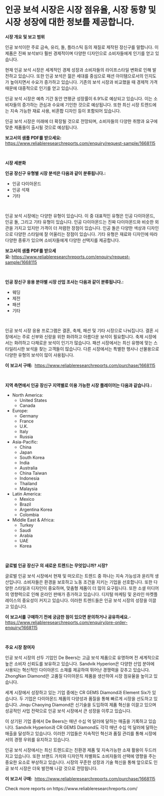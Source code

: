 <p><h1>인공 보석 시장은 시장 점유율, 시장 동향 및 시장 성장에 대한 정보를 제공합니다.</h1></p><p><strong>시장 개요 및 보고 범위</strong></p>
<p><p>인공 보석이란 주로 금속, 유리, 돌, 플라스틱 등의 재질로 제작된 장신구를 말합니다. 이 제품은 진짜 보석보다 훨씬 경제적이며 다양한 디자인으로 소비자들에게 인기를 얻고 있습니다.</p><p>현재 인공 보석 시장은 세계적인 경제 성장과 소비자들의 라이프스타일 변화로 인해 발전하고 있습니다. 또한 인공 보석은 젊은 세대를 중심으로 패션 아이템으로서의 인지도가 높아지면서 수요가 증가하고 있습니다. 기존의 보석 시장과 비교했을 때 경제적 가격때문에 대중적으로 인기를 얻고 있습니다.</p><p>인공 보석 시장은 예측 기간 동안 연평균 성장률이 6.9%로 예상되고 있습니다. 이는 소비자들의 증가하는 관심과 수요에 기인한 것으로 예상됩니다. 또한 최신 시장 트렌드에는 지속 가능한 재료 사용, 비혼합 디자인 등이 포함되어 있습니다.</p><p>인공 보석 시장은 미래에 더 확장될 것으로 전망되며, 소비자들의 다양한 취향과 요구에 맞춘 제품들이 출시될 것으로 예상됩니다.</p></p>
<p><strong>보고서의 샘플 PDF를 받으세요:</strong> <a href="https://www.reliableresearchreports.com/enquiry/request-sample/1668115">https://www.reliableresearchreports.com/enquiry/request-sample/1668115</a></p>
<p>&nbsp;</p>
<p><strong>시장 세분화</strong></p>
<p><strong>인공 장신구 유형별 시장 분석은 다음과 같이 분류됩니다.:</strong></p>
<p><ul><li>인공 다이아몬드</li><li>인공 석재</li><li>기타</li></ul></p>
<p>&nbsp;</p>
<p><p>인공 보석 시장에는 다양한 유형이 있습니다. 이 중 대표적인 유형은 인공 다이아몬드, 인공 돌, 그리고 기타 유형이 있습니다. 인공 다이아몬드는 진짜 다이아몬드와 비슷한 외관을 가지고 있지만 가격이 더 저렴한 장점이 있습니다. 인공 돌은 다양한 색상과 디자인으로 다양한 스타일에 잘 어울리는 장점이 있습니다. 기타 유형은 재료와 디자인에 따라 다양한 종류가 있으며 소비자들에게 다양한 선택지를 제공합니다.</p></p>
<p><strong>보고서의 샘플 PDF를 받으세요:</strong>&nbsp;<a href="https://www.reliableresearchreports.com/enquiry/request-sample/1668115">https://www.reliableresearchreports.com/enquiry/request-sample/1668115</a></p>
<p>&nbsp;</p>
<p><strong> 인공 장신구 응용 분야별 시장 산업 조사는 다음과 같이 분류됩니다.:</strong></p>
<p><ul><li>웨딩</li><li>제전</li><li>패션</li><li>기타</li></ul></p>
<p>&nbsp;</p>
<p><p>인공 보석 시장 응용 프로그램은 결혼, 축제, 패션 및 기타 시장으로 나눠집니다. 결혼 시장에서는 주로 신부와 신랑을 위한 화려하고 아름다운 보석이 필요합니다. 축제 시장에서는 화려하고 다채로운 보석이 인기가 많습니다. 패션 시장에서는 최신 유행에 맞는 스타일리시한 보석을 찾는 고객들이 많습니다. 다른 시장에서는 특별한 행사나 선물용으로 다양한 유형의 보석이 많이 사용됩니다.</p></p>
<p><strong>이 보고서 구매:</strong>&nbsp; <a href="https://www.reliableresearchreports.com/purchase/1668115">https://www.reliableresearchreports.com/purchase/1668115</a></p>
<p>&nbsp;</p>
<p><strong>지역 측면에서 인공 장신구 지역별로 이용 가능한 시장 플레이어는 다음과 같습니다.:</strong></p>
<p><ul>
    <li>
        North America:
        <ul>
            <li>United States</li>
            <li>Canada</li>
        </ul>
    </li>
    <li>
        Europe:
        <ul>
            <li>Germany</li>
            <li>France</li>
            <li>U.K.</li>
            <li>Italy</li>
            <li>Russia</li>
        </ul>
    </li>
    <li>
        Asia-Pacific:
        <ul>
            <li>China</li>
            <li>Japan</li>
            <li>South Korea</li>
            <li>India</li>
            <li>Australia</li>
            <li>China Taiwan</li>
            <li>Indonesia</li>
            <li>Thailand</li>
            <li>Malaysia</li>
        </ul>
    </li>
    <li>
        Latin America:
        <ul>
            <li>Mexico</li>
            <li>Brazil</li>
            <li>Argentina Korea</li>
            <li>Colombia</li>
        </ul>
    </li>
    <li>
        Middle East & Africa:
        <ul>
            <li>Turkey</li>
            <li>Saudi</li>
            <li>Arabia</li>
            <li>UAE</li>
            <li>Korea</li>
        </ul>
    </li>
    </ul></p>
<p>&nbsp;</p>
<p><strong>글로벌 인공 장신구 의 새로운 트렌드는 무엇입니까? 시장?</strong></p>
<p><p>글로벌 인공 보석 시장에서 현재 및 떠오르는 트렌드 중 하나는 지속 가능성과 윤리적 생산입니다. 소비자들은 환경을 보호하고 노동 조건을 지키는 기업을 선호합니다. 또한 다양한 스타일과 디자인이 중요하며, 맞춤형 제품이 더 많이 요구됩니다. 또한 소셜 미디어의 영향력으로 인해 온라인 판매가 증가하고 있습니다. 디지털 마케팅 및 온라인 마켓플레이스의 중요성이 커지고 있습니다. 이러한 트렌드들은 인공 보석 시장의 성장을 이끌고 있습니다.</p></p>
<p><strong>이 보고서를 구매하기 전에 궁금한 점이 있으면 문의하거나 공유하세요.</strong>- <a href="https://www.reliableresearchreports.com/enquiry/pre-order-enquiry/1668115">https://www.reliableresearchreports.com/enquiry/pre-order-enquiry/1668115</a></p>
<p>&nbsp;</p>
<p><strong>주요 시장 참여자</strong></p>
<p><p>인공 보석 시장의 선두 기업인 De Beers는 고급 보석 제품으로 유명하며 전 세계적으로 높은 소비자 신뢰도를 보유하고 있습니다. Sandvik Hyperion은 다양한 산업 분야에 사용되는 혁신적인 다이아몬드 소재를 제공하여 뛰어난 경쟁력을 갖추고 있습니다. ZhongNan Diamond은 고품질 다이아몬드 제품을 생산하여 시장 점유율을 높이고 있습니다.</p><p>세계 시장에서 성장하고 있는 기업 중에는 CR GEMS Diamond과 Element Six가 있습니다. 두 기업은 다이아몬드 제품의 다양성과 품질을 통해 빠르게 시장을 선도하고 있습니다. Jinqu Chaoying Diamond은 신기술을 도입하여 제품 혁신을 이끌고 있으며 성공적인 사업 전략으로 인공 보석 시장에서 큰 성장을 이루고 있습니다.</p><p>이 상기된 기업 중에서 De Beers는 매년 수십 억 달러에 달하는 매출을 기록하고 있습니다. Sandvik Hyperion과 CR GEMS Diamond도 각각 매년 수십 억 달러에 달하는 매출을 달성하고 있습니다. 이러한 기업들은 지속적인 혁신과 품질 관리를 통해 시장에서의 경쟁 우위를 유지하고 있습니다.</p><p>인공 보석 시장에서는 최신 트렌드로는 친환경 제품 및 지속가능한 소재 활용이 두드러지고 있습니다. 또한 브랜드 가치와 디자인적 차별화도 소비자들의 선택에 영향을 주는 중요한 요소로 부상하고 있습니다. 시장의 꾸준한 성장과 기술 혁신을 통해 앞으로도 인공 보석 시장은 더욱 발전해 나갈 것으로 전망됩니다.</p></p>
<p><strong>이 보고서 구매:</strong>&nbsp;&nbsp;<a href="https://www.reliableresearchreports.com/purchase/1668115">https://www.reliableresearchreports.com/purchase/1668115</a></p>
<p>Check more reports on https://www.reliableresearchreports.com/</p>
